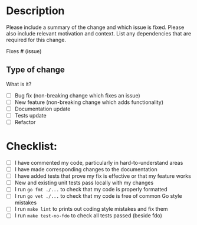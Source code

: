 # Description

Please include a summary of the change and which issue is fixed. Please also include relevant motivation and context. List any dependencies that are required for this change.

Fixes # (issue)

## Type of change

What is it?

- [ ] Bug fix (non-breaking change which fixes an issue)
- [ ] New feature (non-breaking change which adds functionality)
- [ ] Documentation update
- [ ] Tests update
- [ ] Refactor

# Checklist:

- [ ] I have commented my code, particularly in hard-to-understand areas
- [ ] I have made corresponding changes to the documentation
- [ ] I have added tests that prove my fix is effective or that my feature works
- [ ] New and existing unit tests pass locally with my changes
- [ ] I run `go fmt ./...` to check that my code is properly formatted
- [ ] I run `go vet ./...` to check that my code is free of common Go style mistakes
- [ ] I run `make lint` to prints out coding style mistakes and fix them
- [ ] I run `make test-no-fdo` to check all tests passed (beside fdo)
